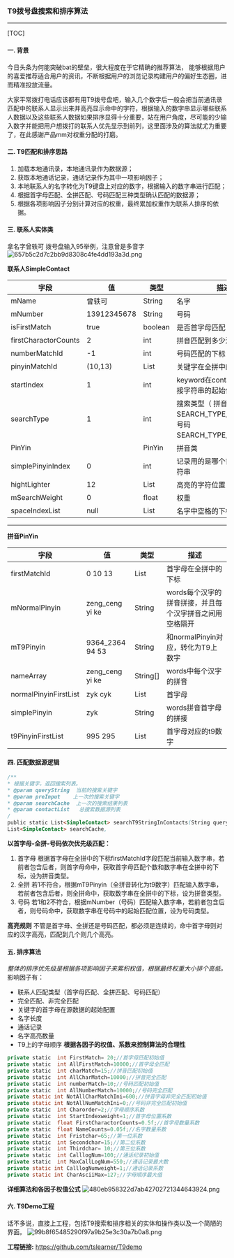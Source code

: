### T9拨号盘搜索和排序算法

* * *
[TOC] 
#### 一. 背景
今日头条为何能突破bat的壁垒，很大程度在于它精确的推荐算法， 能够根据用户的喜爱推荐适合用户的资讯，不断根据用户的浏览记录构建用户的偏好生态圈，进而精准投放流量。

大家平常拨打电话应该都有用T9拨号盘吧，输入几个数字后一般会把当前通讯录匹配中的联系人显示出来并高亮显示命中的字符，根据输入的数字串显示哪些联系人数据以及这些联系人数据如果排序显得十分重要，站在用户角度，尽可能的少输入数字并能把用户想拨打的联系人优先显示到前列，这里面涉及的算法就尤为重要了，在此感谢产品mm对权重分配的打磨。

#### 二. T9匹配和排序思路

1. 加载本地通讯录，本地通讯录作为数据源；
2. 获取本地通话记录，通话记录作为其中一项影响因子；
3. 本地联系人的名字转化为T9键盘上对应的数字，根据输入的数字串进行匹配；
4. 根据首字母匹配、全拼匹配、号码匹配三种类型确认匹配的数据源；
5. 根据各项影响因子分别计算对应的权重，最终累加权重作为联系人排序的依据。

#### 三. 联系人实体类
拿名字曾轶可 拨号盘输入95举例，注意曾是多音字  
![657b5c2d7c2bb9d8308c4fe4dd193a3d.png](en-resource://database/1219:0)

**联系人SimpleContact**

| 字段 | 值 | 类型 | 描述 |
| --- | --- | --- |  --- |
| mName | 曾轶可 | String | 名字 |
| mNumber | 13912345678 | String | 号码 |
| isFirstMatch | true | boolean | 是否首字母匹配 |
| firstCharactorCounts |2  | int |  拼音匹配到多少汉字 |
| numberMatchId | -1 | int  | 号码匹配的下标 |
| pinyinMatchId | (10,13) | List<Integer> |  关键字在全拼中的下标 |
| startIndex  | 1 | int |keyword在contact首字母拼接字符串的起始位置 |
|searchType | 1 | int |搜索类型（ 拼音SEARCH_TYPE_PINYIN1，号码SEARCH_TYPE_NUMBER2） |
| PinYin |  | PinYin | 拼音类 |
| simplePinyinIndex | 0 | int | 记录用的是哪个首字母拼接字符串 |
| hightLighter | 12 | List<Integer> | 高亮的字符位置 |
| mSearchWeight | 0 | float | 权重 |
| spaceIndexList | null | List<Integer> | 名字中空格的下标 |



***

**拼音PinYin**

| 字段 | 值 | 类型 | 描述 |
| --- | --- | --- | --- |
| firstMatchId | 0 10 13 | List<Integer> | 首字母在全拼中的下标 |
| mNormalPinyin | zeng_ceng yi ke | String | words每个汉字的拼音拼接，并且每个汉字拼音之间用空格隔开 |
|mT9Pinyin  | 9364_2364 94 53 | String | 和normalPinyin对应，转化为T9上数字 |
| nameArray | zeng_ceng yi ke  | String[] |words中每个汉字的拼音  |
|normalPinyinFirstList  |zyk  cyk  | List<String> | 首字母 |
|simplePinyin  | zyk | String | words拼音首字母的拼接 |
| t9PinyinFirstList | 995 295  |List<String> |首字母对应的t9数字  |

#### 四. 匹配数据源逻辑
```java
/** 
* 根据关键字，返回搜索列表。 
* @param queryString  当前的搜索关键字 
* @param preInput    上一次的搜索关键字 
* @param searchCache  上一次的搜索结果列表 
* @param contactList   总搜索数据源列表
/
public static List<SimpleContact> searchT9StringInContacts(String queryString, String preInput, 
List<SimpleContact> searchCache,                                                           ArrayList<SimpleContact> contactList)
```
**以首字母-全拼-号码依次优先级匹配：**
1. 首字母
根据首字母在全拼中的下标firstMatchId字段匹配当前输入数字串，若前者包含后者，则首字母命中，获取首字母匹配个数和数字串在全拼中的下标，设为拼音类型。
2. 全拼
若1不符合，根据mT9Pinyin（全拼音转化为t9数字）匹配输入数字串，若前者包含后者，则全拼命中，获取数字串在全拼中的下标，设为拼音类型。
3. 号码
若1和2不符合，根据mNumber（号码）匹配输入数字串，若前者包含后者，则号码命中，获取数字串在号码中的起始匹配位置，设为号码类型。

**高亮规则**
不管是首字母、全拼还是号码匹配，都必须是连续的，命中首字母则对应的汉字高亮，匹配到几个则几个高亮。

#### 五. 排序算法
*整体的排序优先级是根据各项影响因子来累积权值，根据最终权重大小排个高低。*
影响因子有：

* 联系人匹配类型（首字母匹配、全拼匹配、号码匹配）
* 完全匹配、非完全匹配
* 关键字的首字母在源数据的起始配置
* 名字长度
* 通话记录
* 名字高亮数量
* T9上的字母顺序
**根据各因子的权值、系数来控制算法的合理性**
```java
private static  int FirstMatch= 20;//首字母匹配初始值
private static  int AllFirstMatch=10000;//首字母全匹配
private static  int charMatch=15;//拼音匹配初始值
private static  int AllCharMatch=10000;//拼音完全匹配
private static  int numberMatch=10;//号码匹配初始值
private static  int AllNumberMatch=10000;//号码完全匹配
private static int NotAllCharMatchIni=600;//拼音字母非完全匹配初始值
private static int NotAllNumMatchIni=0;//号码非完全匹配初始值
private static  int Charorder=2;//字母顺序系数
private static  int StartIndexweight=1;//首字母位置系数
private static  float FirstCharactorCounts=0.5f;//首字母数量系数
private static  float NameCounts=0.05f;//名字数量系数
private static  int Fristchar=65;//第一位系数
private static  int Secondchar=15;//第二位系数
private static  int Thirdchar= 10;//第三位系数
private static  int CalllogNum=100;//通话纪录初始值
private static  int MaxCallLogNum=550;//通话记录最大数
private static int CalllogNumweight=1;//通话记录系数
private static int CharAsciiMax=127;//字母顺序最大值


```

**详细算法和各因子权值公式**
![480eb958322d7ab42702721344643924.png](en-resource://database/1217:1)


#### 六. T9Demo工程
话不多说，直接上工程，包括T9搜索和排序相关的实体和操作类以及一个简陋的界面。
![99b8f65485290f97a9b25e3c30a7b0a8.png](en-resource://database/1221:0)

**工程链接:**
https://github.com/tslearner/T9demo

